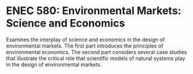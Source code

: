# ENEC 580: Environmental Markets: Science and Economics

Examines the interplay of science and economics in the design of environmental markets. The first part introduces the principles of environmental economics. The second part considers several case studies that illustrate the critical role that scientific models of natural systems play in the design of environmental markets.